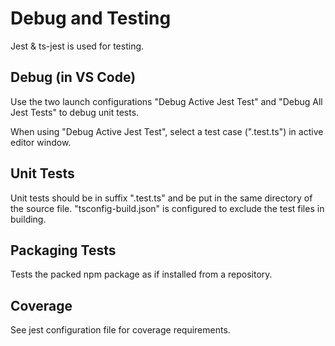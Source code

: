 # Debug and Testing

Jest & ts-jest is used for testing.

## Debug (in VS Code)

Use the two launch configurations "Debug Active Jest Test" and "Debug All Jest Tests" to debug unit tests. 

When using "Debug Active Jest Test", select a test case (".test.ts") in active editor window.

## Unit Tests

Unit tests should be in suffix ".test.ts" and be put in the same directory of the source file. "tsconfig-build.json" is configured to exclude the test files in building.

## Packaging Tests

Tests the packed npm package as if installed from a repository.

## Coverage

See jest configuration file for coverage requirements.





